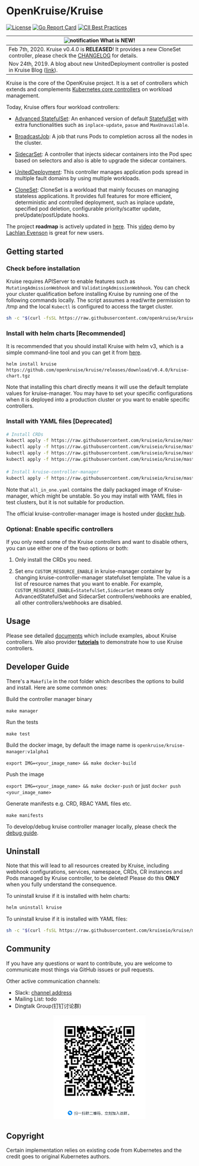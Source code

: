 # OpenKruise/Kruise

[![License](https://img.shields.io/badge/license-Apache%202-4EB1BA.svg)](https://www.apache.org/licenses/LICENSE-2.0.html)
[![Go Report Card](https://goreportcard.com/badge/github.com/openkruise/kruise)](https://goreportcard.com/report/github.com/openkruise/kruise)
[![CII Best Practices](https://bestpractices.coreinfrastructure.org/projects/2908/badge)](https://bestpractices.coreinfrastructure.org/en/projects/2908)

|![notification](docs/img/bell-outline-badge.svg) What is NEW!|
|------------------|
|Feb 7th, 2020. Kruise v0.4.0 is **RELEASED**! It provides a new CloneSet controller, please check the [CHANGELOG](CHANGELOG.md) for details.|
|Nov 24th, 2019. A blog about new UnitedDeployment controller is posted in Kruise Blog ([link](http://openkruise.io/en-us/blog/blog3.html)).|

Kruise is the core of the OpenKruise project. It is a set of controllers which extends and complements [Kubernetes core controllers](https://kubernetes.io/docs/concepts/overview/what-is-kubernetes/) on workload management.

Today, Kruise offers four workload controllers:

- [Advanced StatefulSet](./docs/concepts/astatefulset/README.md): An enhanced version of default [StatefulSet](https://kubernetes.io/docs/concepts/workloads/controllers/statefulset/) with extra functionalities such as `inplace-update`, `pasue` and `MaxUnavailable`.

- [BroadcastJob](./docs/concepts/broadcastJob/README.md): A job that runs Pods to completion across all the nodes in the cluster.

- [SidecarSet](./docs/concepts/sidecarSet/README.md): A controller that injects sidecar containers into the Pod spec based on selectors and also is able to upgrade the sidecar containers.

- [UnitedDeployment](./docs/concepts/uniteddeployment/README.md): This controller manages application pods spread in multiple fault domains by using multiple workloads.

- [CloneSet](./docs/concepts/cloneset/README.md): CloneSet is a workload that mainly focuses on managing stateless applications. It provides full features for more efficient, deterministic and controlled deployment, such as inplace update, specified pod deletion, configurable priority/scatter update, preUpdate/postUpdate hooks.

The project **roadmap** is actively updated in [here](https://github.com/openkruise/kruise/projects).
This [video](https://www.youtube.com/watch?v=elB7reZ6eAQ) demo by [Lachlan Evenson](https://github.com/lachie83) is great for new users.

## Getting started

### Check before installation

Kruise requires APIServer to enable features such as `MutatingAdmissionWebhook` and `ValidatingAdmissionWebhook`. You can check your cluster qualification
before installing Kruise by running one of the following commands locally. The script assumes a read/write permission to /tmp and the local
`Kubectl` is configured to access the target cluster.

```bash
sh -c "$(curl -fsSL https://raw.githubusercontent.com/openkruise/kruise/master/scripts/check_for_installation.sh)"
```

### Install with helm charts [Recommended]

It is recommended that you should install Kruise with helm v3, which is a simple command-line tool and you can get it from [here](https://github.com/helm/helm/releases).

```
helm install kruise https://github.com/openkruise/kruise/releases/download/v0.4.0/kruise-chart.tgz
```

Note that installing this chart directly means it will use the default template values for kruise-manager.
You may have to set your specific configurations when it is deployed into a production cluster or you want to enable specific controllers.

### Install with YAML files [Deprecated]

```bash
# Install CRDs
kubectl apply -f https://raw.githubusercontent.com/kruiseio/kruise/master/config/crds/apps_v1alpha1_broadcastjob.yaml
kubectl apply -f https://raw.githubusercontent.com/kruiseio/kruise/master/config/crds/apps_v1alpha1_sidecarset.yaml
kubectl apply -f https://raw.githubusercontent.com/kruiseio/kruise/master/config/crds/apps_v1alpha1_statefulset.yaml
kubectl apply -f https://raw.githubusercontent.com/kruiseio/kruise/master/config/crds/apps_v1alpha1_uniteddeployment.yaml

# Install kruise-controller-manager
kubectl apply -f https://raw.githubusercontent.com/kruiseio/kruise/master/config/manager/all_in_one.yaml
```

Note that `all_in_one.yaml` contains the daily packaged image of Kruise-manager, which might be unstable.
So you may install with YAML files in test clusters, but it is not suitable for production.

The official kruise-controller-manager image is hosted under [docker hub](https://hub.docker.com/r/openkruise/kruise-manager).

### Optional: Enable specific controllers

If you only need some of the Kruise controllers and want to disable others, you can use either one of the two options or both:

1. Only install the CRDs you need.

2. Set env `CUSTOM_RESOURCE_ENABLE` in kruise-manager container by changing kruise-controller-manager statefulset template. The value is a list of resource names that you want to enable. For example, `CUSTOM_RESOURCE_ENABLE=StatefulSet,SidecarSet` means only AdvancedStatefulSet and SidecarSet controllers/webhooks are enabled, all other controllers/webhooks are disabled.

## Usage

Please see detailed [documents](./docs/README.md) which include examples, about Kruise controllers.
We also provider [**tutorials**](./docs/tutorial/README.md) to demonstrate how to use Kruise controllers.

## Developer Guide

There's a `Makefile` in the root folder which describes the options to build and install. Here are some common ones:

Build the controller manager binary

`make manager`

Run the tests

`make test`

Build the docker image, by default the image name is `openkruise/kruise-manager:v1alpha1`

`export IMG=<your_image_name> && make docker-build`

Push the image

`export IMG=<your_image_name> && make docker-push`
or just
`docker push <your_image_name>`

Generate manifests e.g. CRD, RBAC YAML files etc.

`make manifests`

To develop/debug kruise controller manager locally, please check the [debug guide](./docs/debug/README.md).

## Uninstall

Note that this will lead to all resources created by Kruise, including webhook configurations, services, namespace, CRDs, CR instances and Pods managed by Kruise controller, to be deleted!
Please do this **ONLY** when you fully understand the consequence.

To uninstall kruise if it is installed with helm charts:

```bash
helm uninstall kruise
```

To uninstall kruise if it is installed with YAML files:

```bash
sh -c "$(curl -fsSL https://raw.githubusercontent.com/kruiseio/kruise/master/scripts/uninstall.sh)"
```

## Community

If you have any questions or want to contribute, you are welcome to communicate most things via GitHub issues or pull requests.

Other active communication channels:

- Slack: [channel address](https://join.slack.com/t/kruise-workspace/shared_invite/enQtNjU5NzQ0ODcyNjYzLWJlZGJiZjUwNGU5Y2U2ODI3N2JiODI4N2M1OWFlOTgzMDgyOWVkZGRjNzdmZTBjYzgxZmM5MjAyNjhhZTdmMjQ)
- Mailing List: todo
- Dingtalk Group(钉钉讨论群)

<div align="center">
  <img src="docs/img/openkruise-dev-group.JPG" width="250" title="dingtalk">
</div>

## Copyright

Certain implementation relies on existing code from Kubernetes and the credit goes to original Kubernetes authors.
